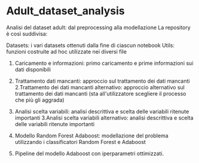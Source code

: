 # Adult_dataset_analysis
Analisi del dataset adult: dal preprocessing alla modellazione
La repository è così suddivisa:

Datasets: i vari datasets ottenuti dalla fine di ciascun notebook
Utils: funzioni costruite ad hoc utilizzate nei diversi file 
01. Caricamento e informazioni: primo caricamento e prime informazioni sui dati disponibili

02. Trattamento dati mancanti: approccio sul trattamento dei dati mancanti 
2.Trattamento dei dati mancanti alternativo: approccio alternativo sul trattamento dei 
dati mancanti (sta all'utilizzatore scegliere il processo che più gli aggrada)

03. Analisi scelta variabili: analisi descrittiva e scelta delle variabili ritenute importanti 
3.Analisi scelta variabili alternativo: analisi descrittiva e scelta delle variabili ritenute importanti 

04. Modello Random Forest Adaboost: modellazione del problema utilizzando i classificatori Random Forest e
Adaboost
05. Pipeline del modello Adaboost con iperparametri ottimizzati. 
